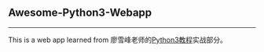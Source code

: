 ## Awesome-Python3-Webapp

---

This is a web app learned from 廖雪峰老师的[Python3教程](https://www.liaoxuefeng.com/wiki/0014316089557264a6b348958f449949df42a6d3a2e542c000)实战部分。